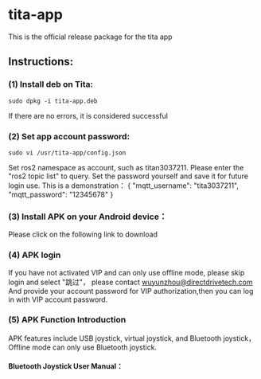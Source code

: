 # tita-app
This is the official release package for the tita app

## Instructions:

### (1) Install deb on Tita:
    sudo dpkg -i tita-app.deb
If there are no errors, it is considered successful
### (2) Set app account password:
    sudo vi /usr/tita-app/config.json
Set ros2 namespace as account, such as titan3037211. Please enter the "ros2 topic list" to query. Set the password yourself and save it for future login use.
This is a demonstration：
{
    "mqtt_username": "tita3037211",
    "mqtt_password": "12345678"
}
### (3) Install APK on your Android device：
Please click on the following link to download
### (4) APK login
If you have not activated VIP and can only use offline mode, please skip login and select "跳过"，
please contact wuyunzhou@directdrivetech.com And provide your account password for VIP authorization,then you can log in with VIP account password.
### (5) APK Function Introduction
APK features include USB joystick, virtual joystick, and Bluetooth joystick，Offline mode can only use Bluetooth joystick.
#### Bluetooth Joystick User Manual：
